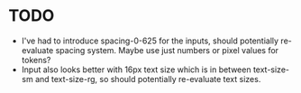 # TODO
- I've had to introduce spacing-0-625 for the inputs, should potentially re-evaluate spacing system. Maybe use just numbers or pixel values for tokens?
- Input also looks better with 16px text size which is in between text-size-sm and text-size-rg, so should potentially re-evaluate text sizes.